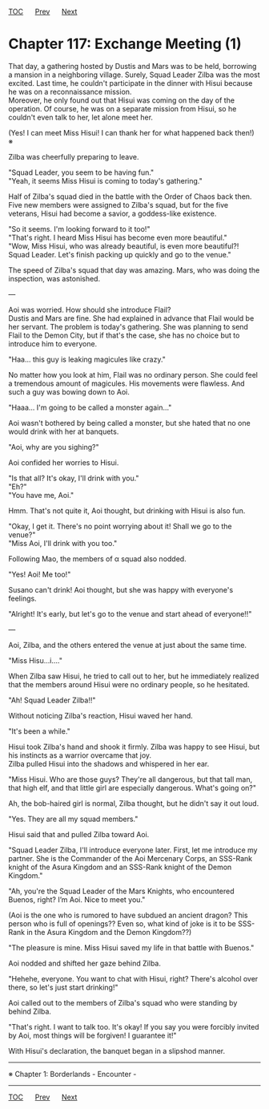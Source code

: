 [TOC](../readme.md)&nbsp;&nbsp;&nbsp;&nbsp;&nbsp;&nbsp;[Prev](section_0031.md)&nbsp;&nbsp;&nbsp;&nbsp;&nbsp;&nbsp;[Next](section_0033.md)



# Chapter 117: Exchange Meeting (1)

That day, a gathering hosted by Dustis and Mars was to be held,
borrowing a mansion in a neighboring village. Surely, Squad Leader Zilba
was the most excited. Last time, he couldn't participate in the dinner
with Hisui because he was on a reconnaissance mission.  
Moreover, he only found out that Hisui was coming on the day of the
operation. Of course, he was on a separate mission from Hisui, so he
couldn't even talk to her, let alone meet her.  
  
(Yes! I can meet Miss Hisui! I can thank her for what happened back
then!) ※  
  
Zilba was cheerfully preparing to leave.  
  
"Squad Leader, you seem to be having fun."  
"Yeah, it seems Miss Hisui is coming to today's gathering."  
  
Half of Zilba's squad died in the battle with the Order of Chaos back
then. Five new members were assigned to Zilba's squad, but for the five
veterans, Hisui had become a savior, a goddess-like existence.  
  
"So it seems. I'm looking forward to it too!"  
"That's right. I heard Miss Hisui has become even more beautiful."  
"Wow, Miss Hisui, who was already beautiful, is even more beautiful?!
Squad Leader. Let's finish packing up quickly and go to the venue."  
  
The speed of Zilba's squad that day was amazing. Mars, who was doing the
inspection, was astonished.  
  
—  
  
Aoi was worried. How should she introduce Flail?  
Dustis and Mars are fine. She had explained in advance that Flail would
be her servant. The problem is today's gathering. She was planning to
send Flail to the Demon City, but if that's the case, she has no choice
but to introduce him to everyone.  
  
"Haa... this guy is leaking magicules like crazy."  
  
No matter how you look at him, Flail was no ordinary person. She could
feel a tremendous amount of magicules. His movements were flawless. And
such a guy was bowing down to Aoi.  
  
"Haaa... I'm going to be called a monster again..."  
  
Aoi wasn't bothered by being called a monster, but she hated that no one
would drink with her at banquets.  
  
"Aoi, why are you sighing?"  
  
Aoi confided her worries to Hisui.  
  
"Is that all? It's okay, I'll drink with you."  
"Eh?"  
"You have me, Aoi."  
  
Hmm. That's not quite it, Aoi thought, but drinking with Hisui is also
fun.  
  
"Okay, I get it. There's no point worrying about it! Shall we go to the
venue?"  
"Miss Aoi, I'll drink with you too."  
  
Following Mao, the members of α squad also nodded.  
  
"Yes! Aoi! Me too!"  
  
Susano can't drink! Aoi thought, but she was happy with everyone's
feelings.  
  
"Alright! It's early, but let's go to the venue and start ahead of
everyone!!"  
  
—  
  
Aoi, Zilba, and the others entered the venue at just about the same
time.  
  
"Miss Hisu...i...."  
  
When Zilba saw Hisui, he tried to call out to her, but he immediately
realized that the members around Hisui were no ordinary people, so he
hesitated.  
  
"Ah! Squad Leader Zilba!!"  
  
Without noticing Zilba's reaction, Hisui waved her hand.  
  
"It's been a while."  
  
Hisui took Zilba's hand and shook it firmly. Zilba was happy to see
Hisui, but his instincts as a warrior overcame that joy.  
Zilba pulled Hisui into the shadows and whispered in her ear.  
  
"Miss Hisui. Who are those guys? They're all dangerous, but that tall
man, that high elf, and that little girl are especially dangerous.
What's going on?"  
  
Ah, the bob-haired girl is normal, Zilba thought, but he didn't say it
out loud.  
  
"Yes. They are all my squad members."  
  
Hisui said that and pulled Zilba toward Aoi.  
  
"Squad Leader Zilba, I'll introduce everyone later. First, let me
introduce my partner. She is the Commander of the Aoi Mercenary Corps,
an SSS-Rank knight of the Asura Kingdom and an SSS-Rank knight of the
Demon Kingdom."  
  
"Ah, you're the Squad Leader of the Mars Knights, who encountered
Buenos, right? I’m Aoi. Nice to meet you."  
  
(Aoi is the one who is rumored to have subdued an ancient dragon? This
person who is full of openings?? Even so, what kind of joke is it to be
SSS-Rank in the Asura Kingdom and the Demon Kingdom??)  
  
"The pleasure is mine. Miss Hisui saved my life in that battle with
Buenos."  
  
Aoi nodded and shifted her gaze behind Zilba.  
  
"Hehehe, everyone. You want to chat with Hisui, right? There's alcohol
over there, so let's just start drinking!"  
  
Aoi called out to the members of Zilba's squad who were standing by
behind Zilba.  
  
"That's right. I want to talk too. It's okay! If you say you were
forcibly invited by Aoi, most things will be forgiven! I guarantee
it!"  
  
With Hisui's declaration, the banquet began in a slipshod manner.  
  
  

------------------------------------------------------------------------

  
※ Chapter 1: Borderlands - Encounter -  
  
  
  


---
[TOC](../readme.md)&nbsp;&nbsp;&nbsp;&nbsp;&nbsp;&nbsp;[Prev](section_0031.md)&nbsp;&nbsp;&nbsp;&nbsp;&nbsp;&nbsp;[Next](section_0033.md)

